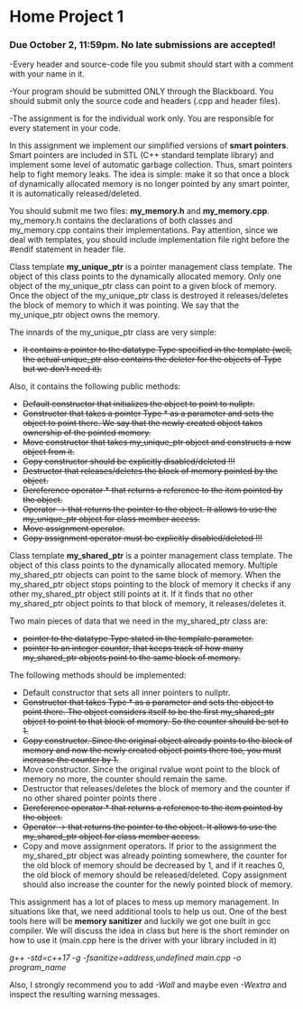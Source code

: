 # Home Project 1
### Due October 2, 11:59pm. No late submissions are accepted!

-Every header and source-code file you submit should start with a comment with your name in it.

-Your program should be submitted ONLY through the Blackboard. You should submit only the source code and headers (.cpp and header files).

-The assignment is for the individual work only. You are responsible for every statement in your code.

In this assignment we implement our simplified versions of **smart pointers**. Smart pointers are included in STL (C++ standard template library) and implement some level of automatic garbage collection. Thus, smart pointers help to fight memory leaks. The idea is simple: make it so that once a block of dynamically allocated memory is no longer pointed by any smart pointer, it is automatically released/deleted.

You should submit me two files: **my_memory.h** and **my_memory.cpp**. my_memory.h contains the declarations of both classes and my_memory.cpp contains their implementations. Pay attention, since we deal with templates, you should include implementation file right before the #endif statement in header file.

Class template **my_unique_ptr** is a pointer management class template. The object of this class points to the dynamically allocated memory. Only one object of the my_unique_ptr class can point to a given block of memory. Once the object of the my_unique_ptr class is destroyed it releases/deletes the block of memory to which it was pointing. We say that the my_unique_ptr object owns the memory.

The innards of the my_unique_ptr class are very simple: 
+ ~~It contains a pointer to the datatype Type specified in the template (well, the actual unique_ptr also contains the deleter for the objects of Type but we don’t need it).~~

Also, it contains the following public methods:

+ ~~Default constructor that initializes the object to point to nullptr.~~
+ ~~Constructor that takes a pointer Type * as a parameter and sets the object to point there. We say that the newly created object takes ownership of the pointed memory.~~
+ ~~Move constructor that takes my_unique_ptr object and constructs a new object from it.~~
+ ~~Copy constructor should be explicitly disabled/deleted !!!~~
+ ~~Destructor that releases/deletes the block of memory pointed by the object.~~
+ ~~Dereference operator * that returns a reference to the item pointed by the object.~~
+ ~~Operator -> that returns the pointer to the object. It allows to use the my_unique_ptr object for class member access.~~
+ ~~Move assignment operator.~~
+ ~~Copy assignment operator must be explicitly disabled/deleted !!!~~




Class template **my_shared_ptr** is a pointer management class template. The object of this class points to the dynamically allocated memory. Multiple my_shared_ptr objects can point to the same block of memory. When the my_shared_ptr object stops pointing to the block of memory it checks if any other my_shared_ptr object still points at it. If it finds that no other my_shared_ptr object points to that block of memory, it releases/deletes it.

Two main pieces of data that we need in the my_shared_ptr class are:

+ ~~pointer to the datatype Type stated in the template parameter.~~
+ ~~pointer to an integer counter, that keeps track of how many my_shared_ptr objects point to the same block of memory.~~

The following methods should be implemented:

+ Default constructor that sets all inner pointers to nullptr.
+ ~~Constructor that takes Type * as a parameter and sets the object to point there. The object considers itself to be the first my_shared_ptr object to point to that block of memory. So the counter should be set to 1.~~
+ ~~Copy constructor. Since the original object already points to the block of memory and now the newly created object points there too, you must increase the counter by 1.~~
+ Move constructor. Since the original rvalue wont point to the block of memory no more, the counter should remain the same.
+ Destructor that releases/deletes the block of memory and the counter if no other shared pointer points there .
+ ~~Dereference operator * that returns a reference to the item pointed by the object.~~
+ ~~Operator -> that returns the pointer to the object. It allows to use the my_shared_ptr object for class member access.~~
+ Copy and move assignment operators. If prior to the assignment the my_shared_ptr object was already pointing somewhere, the counter for the old block of memory should be decreased by 1, and if it reaches 0, the old block of memory should be released/deleted. Copy assignment should also increase the counter for the newly pointed block of memory.


This assignment has a lot of places to mess up memory management. In situations like that, we need additional tools to help us out. One of the best tools here will be **memory sanitizer** and luckily we got one built in gcc compiler. We will discuss the idea in class but here is the short reminder on how to use it (main.cpp here is the driver with your library included in it)


*_g++  -std=c++17  -g  -fsanitize=address,undefined  main.cpp  -o  program_name_*

Also, I strongly recommend you to add *-Wall* and maybe even *-Wextra* and inspect the resulting warning messages.
